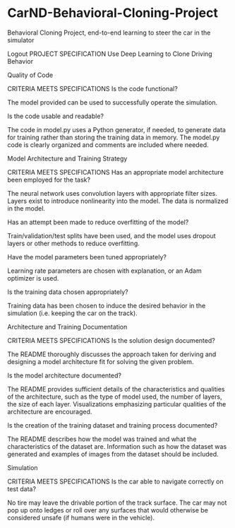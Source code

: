 # CarND-Behavioral-Cloning-Project
Behavioral Cloning Project, end-to-end learning to steer the car in the simulator

Logout
PROJECT SPECIFICATION
Use Deep Learning to Clone Driving Behavior

Quality of Code

CRITERIA
MEETS SPECIFICATIONS
Is the code functional?

The model provided can be used to successfully operate the simulation.

Is the code usable and readable?

The code in model.py uses a Python generator, if needed, to generate data for training rather than storing the training data in memory. The model.py code is clearly organized and comments are included where needed.

Model Architecture and Training Strategy

CRITERIA
MEETS SPECIFICATIONS
Has an appropriate model architecture been employed for the task?

The neural network uses convolution layers with appropriate filter sizes. Layers exist to introduce nonlinearity into the model. The data is normalized in the model.

Has an attempt been made to reduce overfitting of the model?

Train/validation/test splits have been used, and the model uses dropout layers or other methods to reduce overfitting.

Have the model parameters been tuned appropriately?

Learning rate parameters are chosen with explanation, or an Adam optimizer is used.

Is the training data chosen appropriately?

Training data has been chosen to induce the desired behavior in the simulation (i.e. keeping the car on the track).

Architecture and Training Documentation

CRITERIA
MEETS SPECIFICATIONS
Is the solution design documented?

The README thoroughly discusses the approach taken for deriving and designing a model architecture fit for solving the given problem.

Is the model architecture documented?

The README provides sufficient details of the characteristics and qualities of the architecture, such as the type of model used, the number of layers, the size of each layer. Visualizations emphasizing particular qualities of the architecture are encouraged.

Is the creation of the training dataset and training process documented?

The README describes how the model was trained and what the characteristics of the dataset are. Information such as how the dataset was generated and examples of images from the dataset should be included.

Simulation

CRITERIA
MEETS SPECIFICATIONS
Is the car able to navigate correctly on test data?

No tire may leave the drivable portion of the track surface. The car may not pop up onto ledges or roll over any surfaces that would otherwise be considered unsafe (if humans were in the vehicle).
